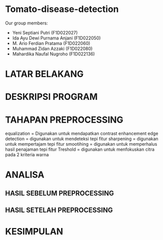 # Tomato-disease-detection
Our group members:
  - Yeni Septiani Putri (F1D022027)
  - Ida Ayu Dewi Purnama Anjani (F1D022050)
  - M. Ario Ferdian Pratama (F1D022060)
  - Muhammad Zidan Azzaki (F1D022080)
  - Mahardika Naufal Nugroho (F1D022136)

# LATAR BELAKANG


# DESKRIPSI PROGRAM


# TAHAPAN PREPROCESSING
equalization = Digunakan untuk mendapatkan contrast enhancement
edge detection = digunakan untuk mendeteksi tepi fitur
sharpening = digunakan untuk mempertajam tepi fitur
smootihing = digunakan untuk memperhalus hasil penajaman tepi fitur
Treshold = digunakan untuk menfokuskan citra pada 2 kriteria warna

# ANALISA
## HASIL SEBELUM PREPROCESSING

## HASIL SETELAH PREPROCESSING

# KESIMPULAN
